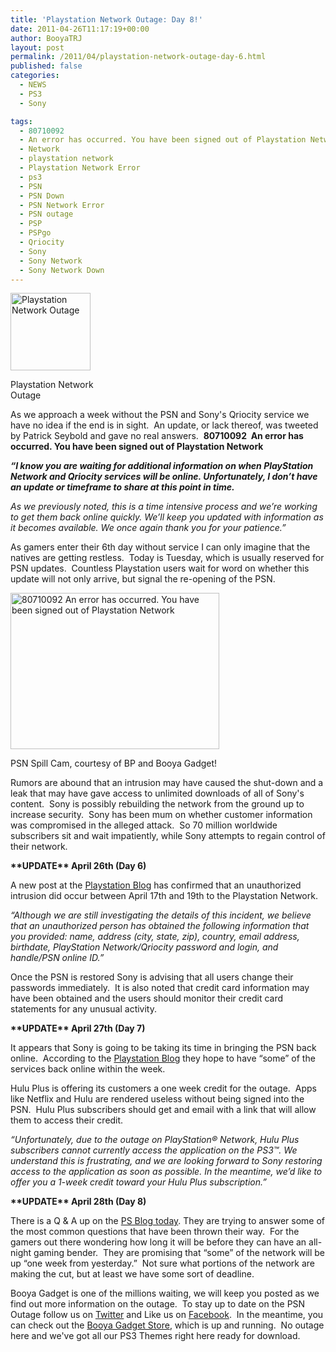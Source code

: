 ```yaml
---
title: 'Playstation Network Outage: Day 8!'
date: 2011-04-26T11:17:19+00:00
author: BooyaTRJ
layout: post
permalink: /2011/04/playstation-network-outage-day-6.html
published: false
categories:
  - NEWS
  - PS3
  - Sony

tags:
  - 80710092
  - An error has occurred. You have been signed out of Playstation Network
  - Network
  - playstation network
  - Playstation Network Error
  - ps3
  - PSN
  - PSN Down
  - PSN Network Error
  - PSN outage
  - PSP
  - PSPgo
  - Qriocity
  - Sony
  - Sony Network
  - Sony Network Down
---
```

<div id="attachment_4224" style="width: 138px" class="wp-caption alignleft">
  <a rel="attachment wp-att-4224" href="http://www.booyagadget.com/2011/04/playstation-network-outage-day-6.html/psn-logo1-network-error"><img class="size-full wp-image-4224" title="Playstation Network Outage" src="http://www.booyagadget.com/wp-content/uploads/2011/04/psn-logo1-NETWORK-ERROR.png" alt="Playstation Network Outage" width="128" height="124" /></a>
  
  <p class="wp-caption-text">
    Playstation Network Outage
  </p>
</div>

As we approach a week without the PSN and Sony's Qriocity service we have no idea if the end is in sight.  An update, or lack thereof, was tweeted by Patrick Seybold and gave no real answers.  **80710092  An error has occurred. You have been signed out of Playstation Network**

**_&#8220;I know you are waiting for additional information on when PlayStation Network and Qriocity services will be online. Unfortunately, I don’t have an update or timeframe to share at this point in time._**

_As we previously noted, this is a time intensive process and we’re working to get them back online quickly. We’ll keep you updated with information as it becomes available. We once again thank you for your patience.&#8221;_

As gamers enter their 6th day without service I can only imagine that the natives are getting restless.  Today is Tuesday, which is usually reserved for PSN updates.  Countless Playstation users wait for word on whether this update will not only arrive, but signal the re-opening of the PSN.

<div id="attachment_4246" style="width: 344px" class="wp-caption aligncenter">
  <img class="size-large wp-image-4246" title="PSN outtage goes global" src="http://www.booyagadget.com/wp-content/uploads/2011/04/PSN-outtage-goes-global-334x250.jpg" alt="80710092 An error has occurred. You have been signed out of Playstation Network" width="334" height="250" srcset="http://www.booyagadget.com/wp-content/uploads/2011/04/PSN-outtage-goes-global-334x250.jpg 334w, http://www.booyagadget.com/wp-content/uploads/2011/04/PSN-outtage-goes-global-300x224.jpg 300w, http://www.booyagadget.com/wp-content/uploads/2011/04/PSN-outtage-goes-global-394x295.jpg 394w, http://www.booyagadget.com/wp-content/uploads/2011/04/PSN-outtage-goes-global.jpg 570w" sizes="(max-width: 334px) 100vw, 334px" />
  
  <p class="wp-caption-text">
    PSN Spill Cam, courtesy of BP and Booya Gadget!
  </p>
</div>

Rumors are abound that an intrusion may have caused the shut-down and a leak that may have gave access to unlimited downloads of all of Sony's content.  Sony is possibly rebuilding the network from the ground up to increase security.  Sony has been mum on whether customer information was compromised in the alleged attack.  So 70 million worldwide subscribers sit and wait impatiently, while Sony attempts to regain control of their network.

**\*\*UPDATE\*\* April 26th (Day 6)**

A new post at the [Playstation Blog](http://blog.us.playstation.com/2011/04/26/update-on-playstation-network-and-qriocity/) has confirmed that an unauthorized intrusion did occur between April 17th and 19th to the Playstation Network.

_&#8220;Although we are still investigating the details of this incident, we believe that an unauthorized person has obtained the following information that you provided: name, address (city, state, zip), country, email address, birthdate, PlayStation Network/Qriocity password and login, and handle/PSN online ID.&#8221;_

Once the PSN is restored Sony is advising that all users change their passwords immediately.  It is also noted that credit card information may have been obtained and the users should monitor their credit card statements for any unusual activity.

**\*\*UPDATE\*\* April 27th (Day 7)**

It appears that Sony is going to be taking its time in bringing the PSN back online.  According to the [Playstation Blog](http://blog.us.playstation.com/2011/04/26/clarifying-a-few-psn-points/) they hope to have &#8220;some&#8221; of the services back online within the week.

Hulu Plus is offering its customers a one week credit for the outage.  Apps like Netflix and Hulu are rendered useless without being signed into the PSN.  Hulu Plus subscribers should get and email with a link that will allow them to access their credit.

_&#8220;Unfortunately, due to the outage on PlayStation® Network, Hulu Plus subscribers cannot currently access the application on the PS3™. We understand this is frustrating, and we are looking forward to Sony restoring access to the application as soon as possible. In the meantime, we’d like to offer you a 1-week credit toward your Hulu Plus subscription.&#8221;_

**\*\*UPDATE\*\* April 28th (Day 8)**

There is a Q & A up on the [PS Blog today](http://blog.us.playstation.com/2011/04/27/qa-1-for-playstation-network-and-qriocity-services/). They are trying to answer some of the most common questions that have been thrown their way.  For the gamers out there wondering how long it will be before they can have an all-night gaming bender.  They are promising that &#8220;some&#8221; of the network will be up &#8220;one week from yesterday.&#8221;  Not sure what portions of the network are making the cut, but at least we have some sort of deadline.

Booya Gadget is one of the millions waiting, we will keep you posted as we find out more information on the outage.  To stay up to date on the PSN Outage follow us on [Twitter](http://www.twitter.com/booyagadget) and Like us on [Facebook](http://www.facebook.com/booyagadget).  In the meantime, you can check out the [Booya Gadget Store](http://www.booyagadget.com/free-ps3-themes), which is up and running.  No outage here and we've got all our PS3 Themes right here ready for download.

<p style="text-align: center;">
  &nbsp;
</p>

<p style="text-align: center;">
</p>

<p style="text-align: center;">
  &nbsp;
</p>